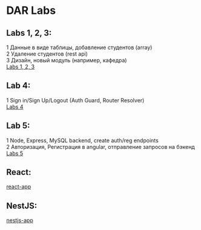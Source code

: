 # DAR Labs

## Labs 1, 2, 3:  
1 Данные в виде таблицы, добавление студентов (array)  
2 Удаление студентов (rest api)  
3 Дизайн, новый модуль (например, кафедра)  
[Labs 1, 2, 3](https://github.com/madbolat/dar-labs/tree/lab123)

## Lab 4:
1 Sign in/Sign Up/Logout (Auth Guard, Router Resolver)  
[Labs 4](https://github.com/madbolat/dar-labs/tree/lab4)

## Lab 5:  
1 Node, Express, MySQL backend, create auth/reg endpoints  
2 Авторизация, Регистрация в angular, отправление запросов на бэкенд  
[Labs 5](https://github.com/madbolat/dar-labs/tree/lab5)

## React:  
[react-app](https://github.com/madbolat/dar-labs/tree/react-app)

## NestJS:  
[nestjs-app](https://github.com/madbolat/dar-labs/tree/nestjs-app)

